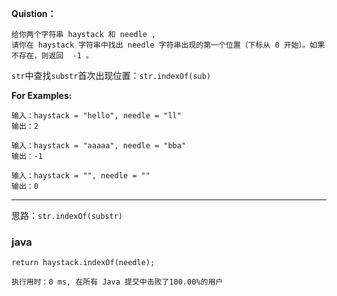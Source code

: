 **Quistion：**
```
给你两个字符串 haystack 和 needle ,
请你在 haystack 字符串中找出 needle 字符串出现的第一个位置（下标从 0 开始）。如果不存在，则返回  -1 。
```
`str`中查找`substr`首次出现位置：`str.indexOf(sub)`

**For Examples:**
```
输入：haystack = "hello", needle = "ll"
输出：2

输入：haystack = "aaaaa", needle = "bba"
输出：-1

输入：haystack = "", needle = ""
输出：0
```

***

思路：`str.indexOf(substr)`
### java
```
return haystack.indexOf(needle);
```

`执行用时：0 ms, 在所有 Java 提交中击败了100.00%的用户`
